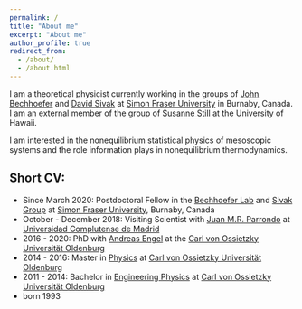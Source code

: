 ```yaml
---
permalink: /
title: "About me"
excerpt: "About me"
author_profile: true
redirect_from: 
  - /about/
  - /about.html
---
```

I am a theoretical physicist currently working in the groups of [John Bechhoefer](http://www.sfu.ca/chaos/) and [David Sivak](https://www.sfu.ca/physics/sivakgroup.html) at [Simon Fraser University](https://www.sfu.ca) in Burnaby, Canada. I am an external member of the group of [Susanne Still](http://www2.hawaii.edu/~sstill/) at the University of Hawaii.

I am interested in the nonequilibrium statistical physics of mesoscopic systems and the role information plays in nonequilibrium thermodynamics.

## Short CV:
* Since March 2020: Postdoctoral Fellow in the [Bechhoefer Lab](http://www.sfu.ca/chaos/) and [Sivak Group](https://www.sfu.ca/physics/sivakgroup.html) at [Simon Fraser University](https://www.sfu.ca), Burnaby, Canada
* October - December 2018: Visiting Scientist with [Juan M.R. Parrondo](https://parrondo.wixsite.com/home) at [Universidad Complutense de Madrid](https://www.ucm.es)
* 2016 - 2020: PhD with [Andreas Engel](https://uol.de/statphys) at the [Carl von Ossietzky Universität Oldenburg](https://uol.de)
* 2014 - 2016: Master in [Physics](https://uol.de/physik) at [Carl von Ossietzky Universität Oldenburg](https://uol.de)
* 2011 - 2014: Bachelor in [Engineering Physics](https://uol.de/ep) at [Carl von Ossietzky Universität Oldenburg](https://uol.de)
* born 1993